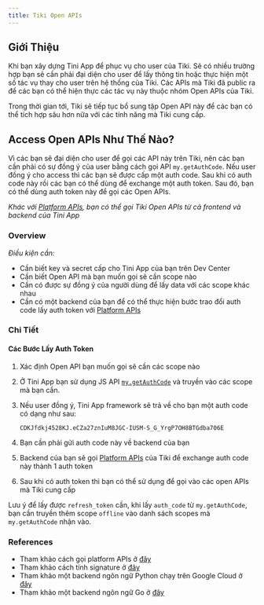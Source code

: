 ```yaml
---
title: Tiki Open APIs
---
```


## Giới Thiệu

Khi bạn xây dựng Tini App để phục vụ cho user của Tiki. Sẽ có nhiều trường hợp bạn sẽ cần phải đại diện cho user để lấy thông tin hoặc thực hiện một số tác vụ thay cho user trên hệ thống của Tiki. Các APIs mà Tiki đã public ra để các bạn có thể hiện thực các tác vụ này thuộc nhóm Open APIs của Tiki.

Trong thời gian tới, Tiki sẽ tiếp tục bổ sung tập Open API này để các bạn có thể tích hợp sâu hơn nữa với các tính năng mà Tiki cung cấp.

## Access Open APIs Như Thế Nào?

Vì các bạn sẽ đại diện cho user để gọi các API này trên Tiki, nên các bạn cần phải có sự đồng ý của user bằng cách gọi API `my.getAuthCode`. Nếu user đồng ý cho access thì các bạn sẽ được cấp một auth code. Sau khi có auth code này rồi các bạn có thể dùng để exchange một auth token. Sau đó, bạn có thể dùng auth token này để gọi các Open APIs.

_Khác với [Platform APIs](../platform-api/overview), bạn có thể gọi Tiki Open APIs từ cả frontend và backend của Tini App_

### Overview

_Điều kiện cần:_

- Cần biết key và secret cấp cho Tini App của bạn trên Dev Center
- Cần biết Open API mà bạn muốn gọi sẽ cần scope nào
- Cần có được sự đồng ý của người dùng để lấy data với các scope khác nhau
- Cần có một backend của bạn để có thể thực hiện bước trao đổi auth code lấy auth token với [Platform APIs](../platform-api/exchange-auth-token)

### Chi Tiết

#### Các Bước Lấy Auth Token

1. Xác định Open API bạn muốn gọi sẽ cần các scope nào
1. Ở Tini App bạn sử dụng JS API [`my.getAuthCode`](../../api/open/get-auth-code) và truyền vào các scope mà bạn cần.
1. Nếu user đồng ý, Tini App framework sẽ trả về cho bạn một auth code có dạng như sau:

   `CDKJfdkj4528KJ.eCZa27znIuM8JGC-IUSM-S_G_YrgP7OH8BTGdba706E`

1. Bạn cần phải gửi auth code này về backend của bạn
1. Backend của bạn sẽ gọi [Platform APIs](../platform-api/exchange-auth-token) của Tiki để exchange auth code này thành 1 auth token
1. Sau khi có auth token thì bạn có thể sử dụng để gọi vào các open APIs mà Tiki cung cấp

Lưu ý để lấy được `refresh_token` cần, khi lấy `auth_code` từ `my.getAuthCode`, bạn cần truyền thêm scope `offline` vào danh sách scopes mà `my.getAuthCode` nhận vào.

### References

- Tham khảo cách gọi platform APIs ở [đây](../platform-api/overview)
- Tham khảo cách tính signature ở [đây](../platform-api/calculate-signature)
- Tham khảo một backend ngôn ngữ Python chạy trên Google Cloud ở [đây](../gcp-sponsor/intro)
- Tham khảo một backend ngôn ngữ Go ở [đây](https://github.com/tikivn/tiniapp-backend-oauth-sample)
